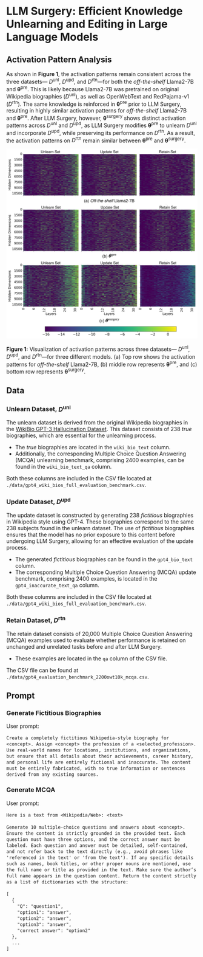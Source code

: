 # LLM Surgery: Efficient Knowledge Unlearning and Editing in Large Language Models

## Activation Pattern Analysis
As shown in **Figure 1**, the activation patterns remain consistent across the three datasets— $D^{\text{unl}}$, $D^{\text{upd}}$, and $D^{\text{rtn}}$—for both the *off-the-shelf* Llama2-7B and **θ**<sup>pre</sup>. This is likely because Llama2-7B was pretrained on original Wikipedia biographies ($D^{\text{unl}}$), as well as OpenWebText and RedPajama-v1 ($D^{\text{rtn}}$). The same knowledge is reinforced in **θ**<sup>pre</sup> prior to LLM Surgery, resulting in highly similar activation patterns for *off-the-shelf* Llama2-7B and **θ**<sup>pre</sup>. After LLM Surgery, however, **θ**<sup>surgery</sup> shows distinct activation patterns across $D^{\text{unl}}$ and $D^{\text{upd}}$, as LLM Surgery modifies **θ**<sup>pre</sup> to unlearn $D^{\text{unl}}$ and incorporate $D^{\text{upd}}$, while preserving its performance on $D^{\text{rtn}}$. As a result, the activation patterns on $D^{\text{rtn}}$ remain similar between **θ**<sup>pre</sup> and **θ**<sup>surgery</sup>.

<p align="center">
  <img src="./images/llm_surgery.png" alt="Activation Pattern Analysis (./images/llm_surgery.png)" width="600"/>
</p>

**Figure 1:** Visualization of activation patterns across three datasets— $D^{\text{unl}}$, $D^{\text{upd}}$, and $D^{\text{rtn}}$—for three different models. (a) Top row shows the activation patterns for *off-the-shelf* Llama2-7B, (b) middle row represents **θ**<sup>pre</sup>, and (c) bottom row represents **θ**<sup>surgery</sup>.

## Data
### Unlearn Dataset, $D^{\text{unl}}$
The unlearn dataset is derived from the original Wikipedia biographies in the [WikiBio GPT-3 Hallucination Dataset](https://huggingface.co/datasets/potsawee/wiki_bio_gpt3_hallucination?row=0). This dataset consists of 238 *true* biographies, which are essential for the unlearning process.
- The *true* biographies are located in the `wiki_bio_text` column.
- Additionally, the corresponding Multiple Choice Question Answering (MCQA) unlearning benchmark, comprising 2400 examples, can be found in the `wiki_bio_text_qa` column.

Both these columns are included in the CSV file located at `./data/gpt4_wiki_bios_full_evaluation_benchmark.csv`.

### Update Dataset, $D^{\text{upd}}$
The update dataset is constructed by generating 238 *fictitious* biographies in Wikipedia style using GPT-4. These biographies correspond to the same 238 subjects found in the unlearn dataset. The use of *fictitious* biographies ensures that the model has no prior exposure to this content before undergoing LLM Surgery, allowing for an effective evaluation of the update process.
- The generated *fictitious* biographies can be found in the `gpt4_bio_text` column.
- The corresponding Multiple Choice Question Answering (MCQA) update benchmark, comprising 2400 examples, is located in the `gpt4_inaccurate_text_qa` column.

Both these columns are included in the CSV file located at `./data/gpt4_wiki_bios_full_evaluation_benchmark.csv`.

### Retain Dataset, $D^{\text{rtn}}$
The retain dataset consists of 20,000 Multiple Choice Question Answering (MCQA) examples used to evaluate whether performance is retained on unchanged and unrelated tasks before and after LLM Surgery.
- These examples are located in the `qa` column of the CSV file.

The CSV file can be found at `./data/gpt4_evaluation_benchmark_2200owt10k_mcqa.csv`.

## Prompt
### Generate Fictitious Biographies 

User prompt: 
```
Create a completely fictitious Wikipedia-style biography for <concept>. Assign <concept> the profession of a <selected_profession>. Use real-world names for locations, institutions, and organizations, but ensure that all details about their achievements, career history, and personal life are entirely fictional and inaccurate. The content must be entirely fabricated, with no true information or sentences derived from any existing sources.
```

### Generate MCQA 

User prompt: 
```
Here is a text from <Wikipedia/Web>: <text>

Generate 10 multiple-choice questions and answers about <concept>. Ensure the content is strictly grounded in the provided text. Each question must have three options, and the correct answer must be labeled. Each question and answer must be detailed, self-contained, and not refer back to the text directly (e.g., avoid phrases like 'referenced in the text' or 'from the text'). If any specific details such as names, book titles, or other proper nouns are mentioned, use the full name or title as provided in the text. Make sure the author’s full name appears in the question content. Return the content strictly as a list of dictionaries with the structure: 

[
  {
    "Q": "question1",
    "option1": "answer",
    "option2": "answer",
    "option3": "answer",
    "correct answer": "option2"
  }, 
  ...
]
```
